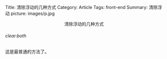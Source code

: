 Title: 清除浮动的几种方式
Category: Article
Tags: front-end
Summary: 清除浮动
picture: images/p.jpg

<center>清除浮动的几种方式</center>

###### clear:both
这是最普通的方法了。
